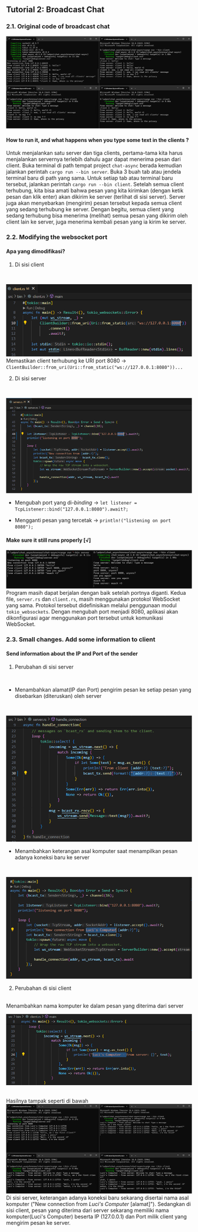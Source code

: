 ## Tutorial 2: Broadcast Chat
### 2.1. Original code of broadcast chat
![run_server_with_3clients](documentation/aserver3clients.png)
#### How to run it, and what happens when you type some text in the clients ?
Untuk menjalankan satu server dan tiga clients, pertama-tama kita harus menjalankan servernya terlebih dahulu agar dapat menerima pesan dari client. Buka terminal di path tempat project `chat-async` berada kemudian jalankan perintah `cargo run --bin server`. Buka 3 buah tab atau jendela terminal baru di path yang sama. Untuk setiap tab atau terminal baru tersebut, jalankan perintah `cargo run --bin client`. Setelah semua client terhubung, kita bisa amati bahwa pesan yang kita kirimkan (dengan ketik pesan dan klik enter) akan dikirim ke server (terlihat di sisi server). Server juga akan menyebarkan (mengirim) pesan tersebut kepada semua client yang sedang terhubung ke server. Dengan begitu, semua client yang sedang terhubung bisa menerima (melihat) semua pesan yang dikirim oleh client lain ke server, juga menerima kembali pesan yang ia kirim ke server. 
### 2.2. Modifying the websocket port
#### Apa yang dimodifikasi?
1. Di sisi client
<br>

![modif_on_client](documentation/modif_on_client.png)
<br>
Memastikan client terhubung ke URI port 8080 -> `ClientBuilder::from_uri(Uri::from_static("ws://127.0.0.1:8080"))...` 
<br>

2. Di sisi server 
<br>

![modif_on_server](documentation/modif_on_server.png)

* Mengubah port yang di-_binding_ -> `let listener = TcpListener::bind("127.0.0.1:8080").await?;`

* Mengganti pesan yang tercetak -> `println!("listening on port 8080");`
#### Make sure it still runs properly [√]
![modify_to_8080](documentation/changeport8080.png)
Program masih dapat berjalan dengan baik setelah portnya diganti. Kedua file, `server.rs` dan `client.rs`, masih menggunakan protokol WebSocket yang sama. Protokol tersebut didefinisikan melalui penggunaan modul `tokio_websockets`. Dengan mengubah port menjadi 8080, aplikasi akan dikonfigurasi agar menggunakan port tersebut untuk komunikasi WebSocket.

### 2.3. Small changes. Add some information to client
#### Send information about the IP and Port of the sender
1. Perubahan di sisi server
<br>

* Menambahkan alamat(IP dan Port) pengirim pesan ke setiap pesan yang disebarkan (diteruskan) oleh server
<br>

![port_id_sender](documentation/modif_pesan_server.png)
* Menambahkan keterangan asal komputer saat menampilkan pesan adanya koneksi baru ke server
<br>

![asal_komputer_server](documentation/modif_asal_komputer_server.png)
<br>

2. Perubahan di sisi client
<br>
Menambahkan nama komputer ke dalam pesan yang diterima dari server
<br>

![asal_komputer_client](documentation/modif_asal_komputer_client.png)
<br>
<br>

Hasilnya tampak seperti di bawah 
<br>
![send_info](documentation/after_add_port_to_message.png)
<br>
Di sisi server, keterangan adanya koneksi baru sekarang disertai nama asal komputer ("New connection from _Luci's Computer_ [alamat]"). Sedangkan di sisi client, pesan yang diterima dari server sekarang memiliki nama komputer(Luci's Computer) beserta IP (127.0.0.1) dan Port milik client yang mengirim pesan ke server.
